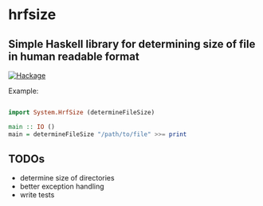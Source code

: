 # hrfsize

## Simple Haskell library for determining size of file in human readable format

[![Hackage](https://img.shields.io/hackage/v/hrfsize.svg?style=plastic)](https://hackage.haskell.org/package/hrfsize)

Example:

```haskell

import System.HrfSize (determineFileSize)

main :: IO ()
main = determineFileSize "/path/to/file" >>= print

```

## TODOs
- determine size of directories
- better exception handling
- write tests


